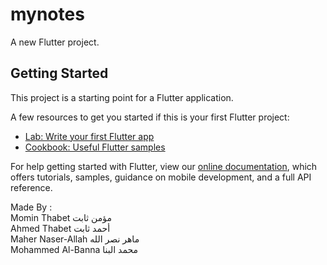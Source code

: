 # mynotes

A new Flutter project.

## Getting Started

This project is a starting point for a Flutter application.

A few resources to get you started if this is your first Flutter project:

- [Lab: Write your first Flutter app](https://flutter.dev/docs/get-started/codelab)
- [Cookbook: Useful Flutter samples](https://flutter.dev/docs/cookbook)

For help getting started with Flutter, view our
[online documentation](https://flutter.dev/docs), which offers tutorials,
samples, guidance on mobile development, and a full API reference.


Made By :  
  Momin Thabet مؤمن ثابت  
  Ahmed Thabet أحمد ثابت   
  Maher Naser-Allah ماهر نصر الله  
  Mohammed Al-Banna محمد البنا
